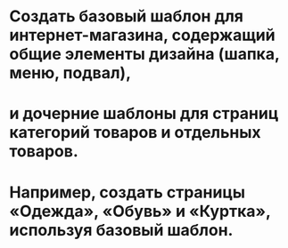 # Создать базовый шаблон для интернет-магазина, содержащий общие элементы дизайна (шапка, меню, подвал),
# и дочерние шаблоны для страниц категорий товаров и отдельных товаров.
# Например, создать страницы «Одежда», «Обувь» и «Куртка», используя базовый шаблон.
